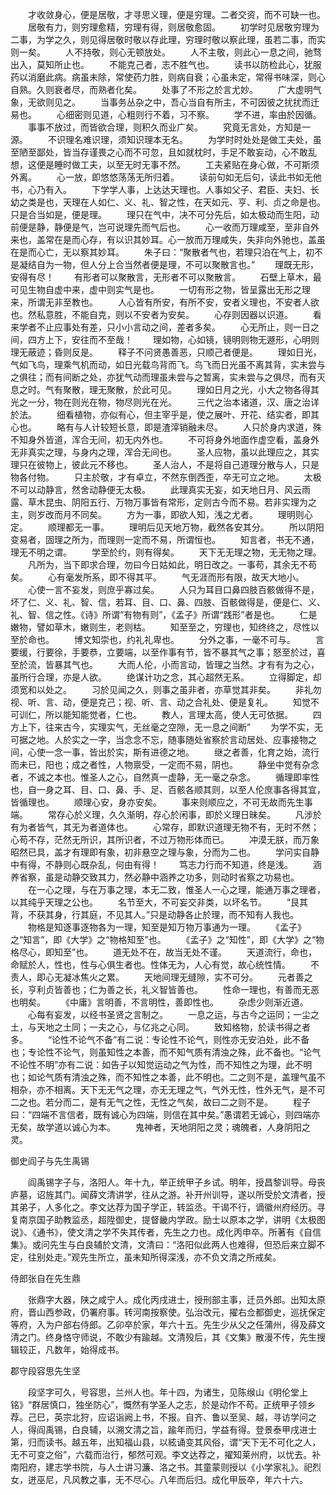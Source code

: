 <!-- { "loadSidebar": true } -->
　　才收敛身心，便是居敬，才寻思义理，便是穷理。二者交资，而不可缺一也。
　　居敬有力，则穷理愈精，穷理有得，则居敬愈固。
　　初学时见居敬穷理为二事，为学之久，则见得居敬时敬以存此理，穷理时敬以察此理，虽若二事，而实则一矣。
　　人不持敬，则心无顿放处。
　　人不主敬，则此心一息之间，驰骛出入，莫知所止也。
　　不能克己者，志不胜气也。
　　读书以防检此心，犹服药以消磨此病。病虽未除，常使药力胜，则病自衰；心虽未定，常得书味深，则心自熟。久则衰者尽，而熟者化矣。
　　处事了不形之於言尤妙。
　　广大虚明气象，无欲则见之。
　　当事务丛杂之中，吾心当自有所主，不可因彼之扰扰而迁易也。
　　心细密则见道，心粗则行不着，习不察。
　　学不进，率由於因循。
　　事事不放过，而皆欲合理，则积久而业广矣。
　　究竟无言处，方知是一源。
　　不识理名难识理，须知识理本无名。
　　为学时时处处是做工夫处，虽至陋至鄙处，皆当存谨畏之心而不可忽，且如就枕时，手足不敢妄动，心不敢乱想，这便是睡时做工夫，以至无时无事不然。
　　工夫紧贴在身心做，不可斯须外离。
　　心一放，即悠悠荡荡无所归着。
　　读前句如无后句，读此书如无他书，心乃有入。
　　下学学人事，上达达天理也。人事如父子、君臣、夫妇、长幼之类是也，天理在人如仁、义、礼、智之性，在天如元、亨、利、贞之命是也。只是合当如是，便是理。
　　理只在气中，决不可分先后，如太极动而生阳，动前便是静，静便是气，岂可说理先而气后也。
　　心一收而万理咸至，至非自外来也，盖常在是而心存，有以识其妙耳。心一放而万理咸失，失非向外驰也，盖虽在是而心亡，无以察其妙耳。
　　朱子曰：“聚散者气也，若理只泊在气上，初不是凝结自为一物，但人分上合当然者便是理，不可以聚散言也。”
　　理既无形，安得有尽！
　　有形者可以聚散言，无形者不可以聚散言。
　　石壁上草木，最可见生物自虚中来，虚中则实气是也。
　　一切有形之物，皆呈露出无形之理来，所谓无非至教也。
　　人心皆有所安，有所不安，安者义理也，不安者人欲也。然私意胜，不能自克，则以不安者为安矣。
　　心存则因器以识道。
　　看来学者不止应事处有差，只小小言动之间，差者多矣。
　　心无所止，则一日之间，四方上下，安往而不至哉！
　　理如物，心如镜，镜明则物无遯形，心明则理无蔽迹；昏则反是。
　　释子不问贤愚善恶，只顺己者便是。
　　理如日光，气如飞鸟，理乘气机而动，如日光载鸟背而飞。鸟飞而日光虽不离其背，实未尝与之俱往；而有间断之处，亦犹气动而理虽未尝与之暂离，实未尝与之俱尽，而有灭息之时。气有聚散，理无聚散，於此可见。
　　理如日月之光，小大之物各得其光之一分，物在则光在物，物尽则光在光。
　　三代之治本诸道，汉、唐之治详於法。
　　细看植物，亦似有心，但主宰乎是，使之展叶、开花、结实者，即其心也。
　　略有与人计较短长意，即是渣滓销融未尽。
　　人只於身内求道，殊不知身外皆道，浑合无间，初无内外也。
　　不可将身外地面作虚空看，盖身外无非真实之理，与身内之理，浑合无间也。
　　圣人应物，虽以此理应之，其实理只在彼物上，彼此元不移也。
　　圣人治人，不是将自己道理分散与人，只是物各付物。
　　只主於敬，才有卓立，不然东倒西歪，卒无可立之地。
　　太极不可以动静言，然舍动静便无太极。
　　此理真实无妄，如天地日月、风云雨露、草木昆虫、阴阳五行、万物万事皆有常形，定则古今而不易。若非实理为之主，则岁改而月不同矣。
　　方为一事，即欲人知，浅之尤者。
　　理明则心定。
　　顺理都无一事。
　　理明后见天地万物，截然各安其分。
　　所以阴阳变易者，固理之所为，而理则一定而不易，所谓恒也。
　　知言者，书无不通，理无不明之谓。
　　学至於约，则有得矣。
　　天下无无理之物，无无物之理。
　　凡所为，当下即求合理，勿曰今日姑如此，明日改之。一事苟，其余无不苟矣。
　　心有毫发所系，即不得其平。
　　气无涯而形有限，故天大地小。
　　心使一言不妄发，则庶乎寡过矣。
　　人只为耳目口鼻四肢百骸做得不是，坏了仁、义、礼、智、信，若耳、目、口、鼻、四肢、百骸做得是，便是仁、义、礼、智、信之性。《诗》所谓“有物有则”，《孟子》所谓“践形”者是也。
　　仁是嫩物，譬如草木，嫩则生，老则枯。
　　知至至之，穷理也，知终终之，尽性以至於命也。
　　博文知崇也，约礼礼卑也。
　　分外之事，一毫不可与。
　　言要缓，行要徐，手要恭，立要端，以至作事有节，皆不暴其气之事；怒至於过，喜至於流，皆暴其气也。
　　大而人伦，小而言动，皆理之当然。才有有为之心，虽所行合理，亦是人欲。
　　绝谋计功之念，其心超然无系。
　　立得脚定，却须宽和以处之。
　　习於见闻之久，则事之虽非者，亦草觉其非矣。
　　非礼勿视、听、言、动，便是克己；视、听、言、动之合礼处、便是复礼。
　　知觉不可训仁，所以能知能觉者，仁也。
　　教人，言理太高，使人无可依据。
　　四方上下，往来古今，实理实气，无丝毫之空隙，无一息之间断”
　　为学不实，无可据之地。人於实之一字，当念念不忘，随事随处省察於言动居处、应事接物之间，心使一念一事，皆出於实，斯有进德之地。
　　继之者善，化育之始，流行而未已，阳也；成之者性，人物禀受，一定而不易，阴也。
　　静坐中觉有杂念者，不诚之本也。惟圣人之心，自然真一虚静，无一毫之杂念。
　　循理即率性也，自一身之耳、目、口、鼻、手、足、百骸各顺其则，以至人伦庶事各得其宜，皆循理也。
　　顺理心安，身亦安矣。
　　事来则顺应之，不可无故而先生事端。
　　常存心於义理，久久渐明，存心於闲事，即於义理日昧矣。
　　凡涉於有为者皆气，其无为者道体也。
　　心常存，即默识道理无物不有，无时不然；心苟不存，茫然无所识，其所识者，不过万物形体而已。
　　冲漠无朕，而万象昭然已具，盖才有理即有象，初非悬空之理与象，分而为二也。
　　学问实自静中有得，不静则心既杂乱，何由有得！
　　笃志力行而不知道，终是浅。
　　涵养省察，虽是动静交致其力，然必静中涵养之功多，则动时省察之功易也。
　　在一心之理，与在万事之理，本无二致，惟圣人一心之理，能通万事之理者，以其纯乎天理之公也。
　　名节至大，不可妄交非类，以坏名节。
　　“艮其背，不获其身，行其庭，不见其人。”只是动静各止於理，而不知有人我也。
　　物格是知逐事逐物各为一理，知至是知万物万事通为一理。
　　《孟子》之“知言”，即《大学》之“物格知至”也。
　　《孟子》之“知性”，即《大学》之“物格尽心，即知至”也。
　　道无处不在，故当无处不谨。
　　天道流行，命也，命赋於人，性也，性与心俱生者也。性体无为，人心有觉，故心统性情。
　　不责人，即心无凝冰焦火之累。
　　天地间理无缝隙，实不可分。
　　元者善之长，亨利贞皆善也；仁为善之长，礼义智皆善也。
　　性命一理也，有善而无恶也明矣。
　　《中庸》言明善，不言明性，善即性也。
　　杂虑少则渐近道。
　　心每有妄发，以经书圣贤之言制之。
　　一息之运，与古今之运同；一尘之土，与天地之土同；一夫之心，与亿兆之心同。
　　致知格物，於读书得之者多。
　　“论性不论气不备”有二说：专论性不论气，则性亦无安泊处，此不备也；专论性不论气，则虽知性之本善，而不知气质有清浊之殊，此不备也。“论气不论性不明”亦有二说：如告子以知觉运动之气为性，而不知性之为理，此不明也；如论气质有清浊之殊，而不知性之本善，此不明也。二之则不是，盖理气虽不相杂，亦不相离。天下无无气之理，亦无无理之气，气外无性，性外无气，是不可二之也。若分而二，是有无气之性，无性之气矣，故曰二之则不是。
　　程子曰：“四端不言信者，既有诚心为四端，则信在其中矣。”愚谓若无诚心，则四端亦无矣，故学道以诚心为本。
　　鬼神者，天地阴阳之灵；魂魄者，人身阴阳之灵。

御史阎子与先生禹锡

　　阎禹锡字子与，洛阳人。年十九，举正统甲子乡试。明年，授昌黎训导。母丧庐墓，诏旌其门。闻薛文清讲学，往从之游。补开州训导，遂以所受於文清者，授其弟子，人多化之。李文达荐为国子学正，转监丞。干谒不行，谪徽州府经历。寻复南京国子助教监丞，超陞御史，提督畿内学政。励士以原本之学，讲明《太极图说》、《通书》，使文清之学不失其传者，先生之力也。成化丙申卒。所著有《自信集》。或问先生与白良辅於文清，文清曰：“洛阳似此两人也难得，但恐后来立脚不定，往别处走。”观先生所立，虽未知所得深浅，亦不负文清之所戒矣。

侍郎张自在先生鼎

　　张鼎字大器，陕之咸宁人。成化丙戌进士，授刑部主事，迁员外郎。出知太原府，晋山西参政，仍署府事。转河南按察使。弘治改元，擢右佥都御史，巡抚保定等府，入为户部右侍郎。乙卯卒於家，年六十五。先生少从父之任蒲州，得及薛文清之门。终身恪守师说，不敢少有踰越。文清殁后，其《文集》散漫不传，先生搜辑较正，凡数年，始得成书。

郡守段容思先生坚

　　段坚字可久，号容思，兰州人也。年十四，为诸生，见陈缑山《明伦堂上铭》“群居慎口，独坐防心”，慨然有学圣人之志，於是动作不苟。正统甲子领乡荐。己巳，英宗北狩，应诏诣阙上书，不报。自齐、鲁以至吴、越，寻访学问之人，得阎禹锡，白良辅，以溯文清之旨，踰年而归，学益有得。登景泰甲戌进士第，归而读书。越五年，出知福山县，以絃诵变其风俗，谓“天下无不可化之人，无不可变之俗”，六载而治行，郁然可观。李文达荐之，擢知莱州府，以忧去。补南阳府，建志学书院，与人士讲习濂、洛之书。其童蒙则授以《小学家礼》。祀烈女，迸巫尼，凡风教之事，无不尽心。八年而后归。成化甲辰卒，年六十六。
